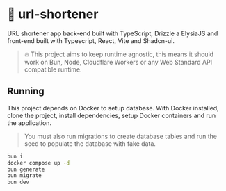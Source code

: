# 🍕 url-shortener

URL shortener app back-end built with TypeScript, Drizzle a ElysiaJS and front-end built with Typescript, React, Vite and Shadcn-ui.

> 🔥 This project aims to keep runtime agnostic, this means it should work on Bun, Node, Cloudflare Workers or any Web Standard API compatible runtime.

## Running

This project depends on Docker to setup database. With Docker installed, clone the project, install dependencies, setup Docker containers and run the application.

> You must also run migrations to create database tables and run the seed to populate the database with fake data.

```sh
bun i
docker compose up -d
bun generate
bun migrate
bun dev
```
